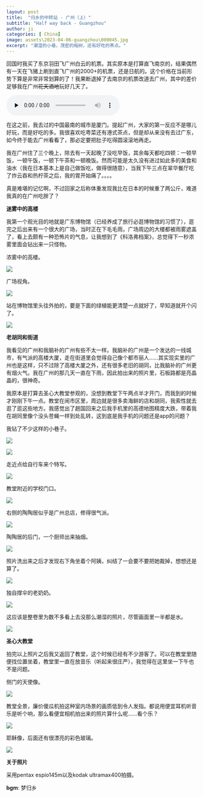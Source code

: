 ```yaml
---
layout: post
title:  "归乡的中转站 - 广州（上）"
subtitle: "Half way back - Guangzhou"
author: ji
categories: [ China]
image: assets\2023-04-06-guangzhou\000045.jpg
excerpt: "潮湿的小巷，茂密的榕树，还有好吃的茶点。"
---
```




回国时我买了东京羽田飞广州白云的机票。其实原本是打算直飞南京的，结果偶然有一天在飞猪上刷到直飞广州的2000+的机票，还是日航的。这个价格在当前形势下算是非常非常划算的了！我果断退掉了去南京的机票改道去广州，其中的差价足够我在广州~~花天酒地~~玩好几天了。

<audio id="audio" controls="" preload="none">
<source id="mp3" src="..\assets\2023-04-06-guangzhou\01.meng gui xiang.mp3">
</audio>

在这之前，我去过的中国最南的城市是厦门。提起广州，大家的第一反应不是哪儿好玩，而是好吃的多。我很喜欢吃粤菜还有港式茶点，但是却从来没有去过广东，如今终于能去广州看看了，那必定要把肚子吃得圆滚滚地再走。

我在广州住了三个晚上，除去有一天起晚了没吃早饭，其余每天都吃四顿：一顿早饭，一顿午饭，一顿下午茶和一顿晚饭。然而可能是太久没有进过如此多的美食和油水（我在日本基本上是自己做饭吃，做得很随意），当我下午三点在翠华餐厅吃了炸云吞和热柠茶之后，我的胃开始痛了。。。。

真是难堪的记忆啊，不过回家之后称体重发现我比在日本的时候重了两公斤，难道我真的在广州吃胖了？



**迷雾中的高楼**

我第一个观光目的地就是广东博物馆（已经养成了旅行必逛博物馆的习惯了），逛完之后出来有一个很大的广场，当时正在下毛毛雨，广场周边的大楼都被雨雾遮盖了，看上去颇有一种恐怖片的气息，让我想到了《科洛弗档案》，总觉得下一秒浓雾里面会钻出来一只怪物。



浓雾中的高楼。

![](..\assets\2023-04-06-guangzhou\000060.jpg)



广场视角。

![](..\assets\2023-04-06-guangzhou\000059.jpg)



站在博物馆里头往外拍的，要是下面的绿植能更清楚一点就好了，早知道就开个闪了。

![](..\assets\2023-04-06-guangzhou\000061.jpg)



**老胡同和街道**

我看见的广州和我脑补的广州有些不太一样。我脑补的广州是一个发达的一线城市，有气派的高楼大厦，走在街道里会觉得自己像个都市丽人……其实现实里的广州也是这样，只不过除了高楼大厦之外，还有很多老旧的胡同，比我脑补的广州更有烟火气。我在广州的那几天一直在下雨，因此拍出来的照片里，石板路都是亮晶晶的，很神奇。



我原本是打算去圣心大教堂参观的，没想到教堂下午两点半才开门，而我到的时候才刚刚下午一点。教堂在闹市区里，周边就是很多卖海鲜的店和胡同，我索性就去逛了逛这些地方。我感觉出了趟国回来之后我手机里的高德地图精度大跌，带着我在胡同里像个没头苍蝇一样到处乱转，这到底是我手机的问题还是app的问题？

我钻了不少这样的小巷子。

![](..\assets\2023-04-06-guangzhou\000052.jpg)



![](..\assets\2023-04-06-guangzhou\000051.jpg)



走近点给自行车来个特写。

![](..\assets\2023-04-06-guangzhou\000050.jpg)



教堂附近的学校门口。

![](..\assets\2023-04-06-guangzhou\000053.jpg)



右侧的陶陶居似乎是广州总店，修得很气派。

![](..\assets\2023-04-06-guangzhou\000045.jpg)



陶陶居的后门，一个厨师出来抽烟。

![](..\assets\2023-04-06-guangzhou\000043.jpg)



照片洗出来之后才发现右下角坐着个阿姨，纠结了一会要不要把她裁掉，想想还是算了。

![](..\assets\2023-04-06-guangzhou\000049.jpg)







独自撑伞的老奶奶。

![](..\assets\2023-04-06-guangzhou\000048.jpg)



这应该是整卷里为数不多看上去没那么潮湿的照片，尽管画面里一半都是水。

![](..\assets\2023-04-06-guangzhou\000047.jpg)



**圣心大教堂**

拍完以上照片之后我又返回了教堂，这个时候已经有不少游客了。可以在教堂里随便找位置坐着，教堂里一直在放音乐（听起来很庄严），我觉得在这里坐一下午也不是问题。



侧门的天使像。

![](..\assets\2023-04-06-guangzhou\000038.jpg)



教堂全景，廉价傻瓜机拍这种室内场景的画质低到令人发指。都说用便宜耳机听音乐是听个响，那么看便宜相机拍出来的照片算什么呢……看个乐？

![](..\assets\2023-04-06-guangzhou\000037.jpg)



耶稣像，后面还有很漂亮的彩色玻璃。

![](..\assets\2023-04-06-guangzhou\000039.jpg)



**关于照片**

采用pentax espio145m以及kodak ultramax400拍摄。

**bgm**: 梦归乡
